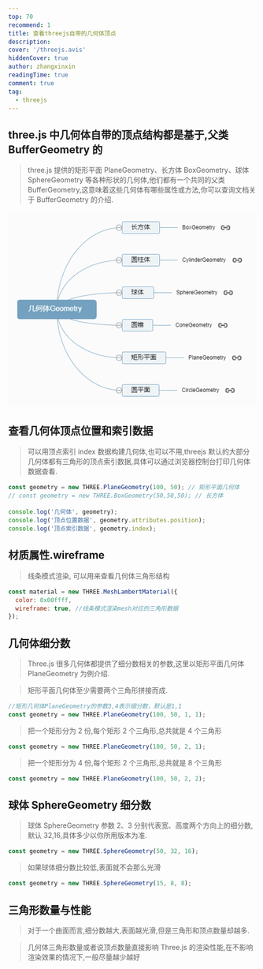 ```yaml
---
top: 70
recommend: 1
title: 查看threejs自带的几何体顶点
description:
cover: '/threejs.avis'
hiddenCover: true
author: zhangxinxin
readingTime: true
comment: true
tag:
  - threejs
---
```


## three.js 中几何体自带的顶点结构都是基于,父类 BufferGeometry 的

> three.js 提供的矩形平面 PlaneGeometry、长方体 BoxGeometry、球体 SphereGeometry 等各种形状的几何体,他们都有一个共同的父类 BufferGeometry,这意味着这些几何体有哪些属性或方法,你可以查询文档关于 BufferGeometry 的介绍.

![](../../public/threejs/几何体Geometry.png)

## 查看几何体顶点位置和索引数据

> 可以用顶点索引 index 数据构建几何体,也可以不用,threejs 默认的大部分几何体都有三角形的顶点索引数据,具体可以通过浏览器控制台打印几何体数据查看.

```js
const geometry = new THREE.PlaneGeometry(100, 50); // 矩形平面几何体
// const geometry = new THREE.BoxGeometry(50,50,50); // 长方体

console.log('几何体', geometry);
console.log('顶点位置数据', geometry.attributes.position);
console.log('顶点索引数据', geometry.index);
```

## 材质属性.wireframe

> 线条模式渲染, 可以用来查看几何体三角形结构

```js
const material = new THREE.MeshLambertMaterial({
  color: 0x00ffff,
  wireframe: true, //线条模式渲染mesh对应的三角形数据
});
```

## 几何体细分数

> Three.js 很多几何体都提供了细分数相关的参数,这里以矩形平面几何体 PlaneGeometry 为例介绍.

> 矩形平面几何体至少需要两个三角形拼接而成.

```js
//矩形几何体PlaneGeometry的参数3,4表示细分数，默认是1,1
const geometry = new THREE.PlaneGeometry(100, 50, 1, 1);
```

> 把一个矩形分为 2 份,每个矩形 2 个三角形,总共就是 4 个三角形

```js
const geometry = new THREE.PlaneGeometry(100, 50, 2, 1);
```

> 把一个矩形分为 4 份,每个矩形 2 个三角形,总共就是 8 个三角形

```js
const geometry = new THREE.PlaneGeometry(100, 50, 2, 2);
```

## 球体 SphereGeometry 细分数

> 球体 SphereGeometry 参数 2、3 分别代表宽、高度两个方向上的细分数,默认 32,16,具体多少以你所用版本为准.

```js
const geometry = new THREE.SphereGeometry(50, 32, 16);
```

> 如果球体细分数比较低,表面就不会那么光滑

```js
const geometry = new THREE.SphereGeometry(15, 8, 8);
```

## 三角形数量与性能

> 对于一个曲面而言,细分数越大,表面越光滑,但是三角形和顶点数量却越多.

> 几何体三角形数量或者说顶点数量直接影响 Three.js 的渲染性能,在不影响渲染效果的情况下,一般尽量越少越好

